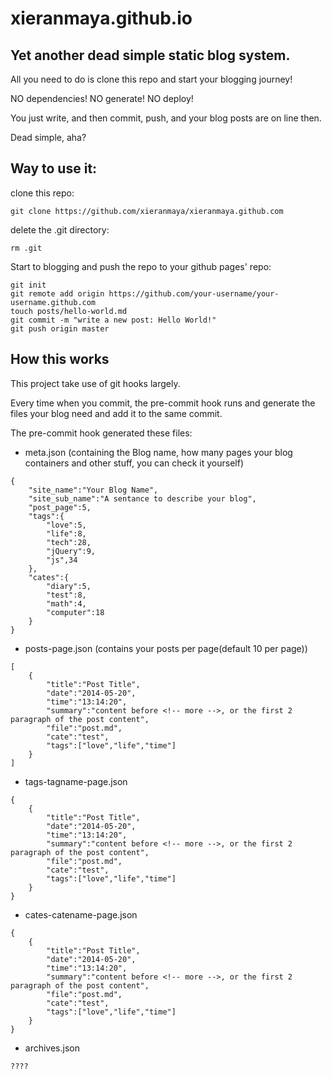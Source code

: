 # xieranmaya.github.io

## Yet another dead simple static blog system.

All you need to do is clone this repo and start your blogging journey!

NO dependencies! NO generate! NO deploy!

You just write, and then commit, push, and your blog posts are on line then.

Dead simple, aha?

## Way to use it:

clone this repo:
```
git clone https://github.com/xieranmaya/xieranmaya.github.com
```

delete the .git directory:
```
rm .git
```

Start to blogging and push the repo to your github pages' repo:
```
git init
git remote add origin https://github.com/your-username/your-username.github.com
touch posts/hello-world.md
git commit -m "write a new post: Hello World!"
git push origin master
```

## How this works
This project take use of git hooks largely.

Every time when you commit, the pre-commit hook runs and generate the files your blog need and add it to the same commit.

The pre-commit hook generated these files:

* meta.json (containing the Blog name, how many pages your blog containers and other stuff, you can check it yourself)
```
{
	"site_name":"Your Blog Name",
	"site_sub_name":"A sentance to describe your blog",
	"post_page":5,
	"tags":{
		"love":5,
		"life":8,
		"tech":28,
		"jQuery":9,
		"js",34
	},
	"cates":{
		"diary":5,
		"test":8,
		"math":4,
		"computer":18
	}
}
```
* posts-page.json (contains your posts per page(default 10 per page))
```
[
	{
		"title":"Post Title",
		"date":"2014-05-20",
		"time":"13:14:20",
		"summary":"content before <!-- more -->, or the first 2 paragraph of the post content",
		"file":"post.md",
		"cate":"test",
		"tags":["love","life","time"]
	}
]
```
* tags-tagname-page.json
```
{
	{
		"title":"Post Title",
		"date":"2014-05-20",
		"time":"13:14:20",
		"summary":"content before <!-- more -->, or the first 2 paragraph of the post content",
		"file":"post.md",
		"cate":"test",
		"tags":["love","life","time"]
	}
}
```
* cates-catename-page.json
```
{
	{
		"title":"Post Title",
		"date":"2014-05-20",
		"time":"13:14:20",
		"summary":"content before <!-- more -->, or the first 2 paragraph of the post content",
		"file":"post.md",
		"cate":"test",
		"tags":["love","life","time"]
	}
}
```
* archives.json
```
????
```
